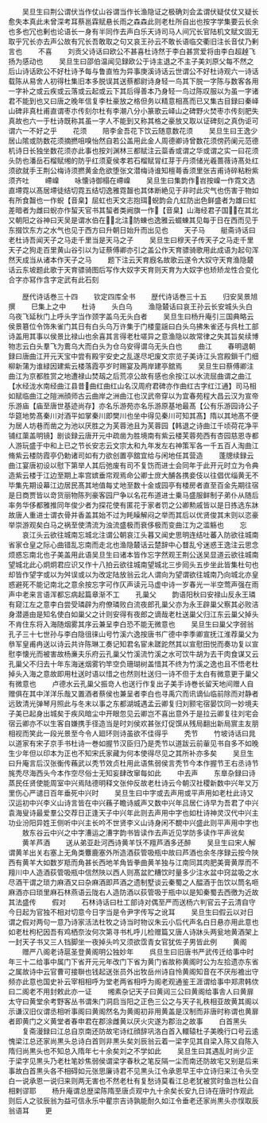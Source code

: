 <!-- { "loadSidebar": true } -->
　　吴旦生曰荆公谓伏当作仗山谷谓当作长渔隐证之极确刘会孟谓伏疑仗仗又疑长愈失本真此未曾深考耳蔡邕霖赋悬长雨之森森此则老杜所自出也按字学集要云长余也多也冗也剰也论语长一身有半同作去声白乐天诗司马人间冗长官陆机文赋文固无取乎冗长亦去声公故有冗长吾敢取之句又哀王孙云不敢长语临交衢旧注长音仗乃剰言也
　　不喜
　　刘贡父诗话曰欧公不甚喜杜诗然于李白甚赏爱将由李白超趠飞扬为感动也
　　吴旦生曰邵伯温闻见録欧公于诗主退之不主子美刘原父每不然之后山诗话欧公不好杜诗予每与鲁直恠为异事庚溪诗话云世谓公不好杜诗观六一诗话载陈从易舍人初得杜集旧本多脱误其送蔡都尉诗身轻一鸟其下脱一字陈与数客各用一字补之或云疾或云落或云起或云下其后得善本乃身轻一鸟过陈叹服以为虽一字诸君不能到也又曰唐之晚年信复李杜豪放之格但务以精意相髙而已又集古目録曰秦峄山碑非真杜甫直谓枣朩传刻尔杜有李潮八分小篆歌云峄山之碑野火焚枣朩传刻肥失真故也六一于杜诗既称其虽一字人不能到又称其格之豪放又取以证碑刻之真伪讵可谓六一不好之乎
　　花须
　　陪李金吾花下饮云随意数花须
　　吴旦生曰王逸少居山隂或防数花须摘撚咀嗅怡然自若公盖用此金人周德卿诗曾数花须傍药阑元范德机诗日长独坐数花须亦此事也按刘渊林三都赋注云蘂香或谓之华或谓之实一曰花须头防也潘岳石榴赋缃的防乎红须夏侯孝若石榴赋冐红芽于丹须储光羲蔷薇诗髙处红须欲就手王荆公梅诗须撚黄金危欲堕张文潜梅诗谁知檀蕚香须里张吉甫诗碎粘粉紫须齐吐
　　嵽嵲
　　咏懐诗御榻在嵽嵲
　　吴旦生曰集韵作岧按嵲一作霓文选直墆霓以髙居墆徒结切霓五结切逸雅霓齧也其体断絶见于非时此灾气也伤害于物如有所食齧也一作蜺【音臬】屈虹也天文志抱珥蜺韵会凢虹防出色鲜盛者为雄曰虹差暗者为雌曰蜺亦作蛪天官书其蛪者类阙旗一作【音臬】山海经君子国在其北又朝阳之谷神曰天吴是谓水伯在北注防蝀也逸雅云蝃蝀其见每于日在西而见于东掇饮东方之水气也见于西方曰升朝日始升而出见也
　　天子马
　　艇斋诗话曰老杜诗吾闻天子之马走千里当是天马之子
　　吴旦生曰穆天子传天子之马走千里天子之狗走百里黄山谷引以为证蔡傅卿亦引之盖公作天育骠骑歌用此成语为起句浑然天成当从诸本作天子之马
　　题下注云天育廐名故歌云遂令大奴守天育渔隐樷话云东坡题此歌于天育骠骑图后写作大奴字天育则天育为大奴字也矫矫龙性合变化合字亦冩作含字定武有此石刻






　　歴代诗话巻三十四
　　钦定四库全书
　　歴代诗话巻三十五
　　归安吴景旭撰
　　巳集上之中
　　杜诗
　　头白乌
　　渔隐樷话曰哀王孙云长安城头头白乌夜飞延秋门上呼头字当作颈字盖乌无头白者
　　吴旦生曰杨升庵引三国典略云侯景簒位令饰朱雀门其日有白头乌万许集于门楼童謡曰白头乌拂朱雀还与呉杜工部诗盖用其事以侯景比禄山也余喜其言得老杜嗟异之意渔隐以故常律之失其旨矣续博物志云白头羣飞为鷰乌大而白头为仓乌安得谓乌无头白也
　　曲江
　　春明退朝録曰唐曲江开元天宝中尝有殿宇安史之乱遂尽圯废文宗览子美诗江头宫殿鎻千门细柳新蒲为谁緑因建紫云楼落霞亭岁时赐宴及两岸建亭舘焉
　　吴旦生曰蔡傅卿注曲江为京都胜赏之地遭禄山焚刼之后荒凉公故有感也余按江以水流屈曲谓之曲江【水经泷水南经曲江县昔曲红曲红山名汉周府君碑亦作曲红古字红江通】司马相如赋临曲江之隑洲顔师古云曲岸之洲曲江也汉武帝穿以为宜春苑程大昌云汉为宣帝乐游庙【庙至唐世基迹尚存】亦名乐游苑亦名乐游原基地最髙【公有乐游园诗公子华筵地势髙秦川对酒平如掌秦川即樊川也坐中得见秦川可知其髙】隋以其地髙不便为居人坊巷而凿之为池以厌胜之为芙蓉池且为芙蓉园【韩退之诗曲江千顷荷花净平铺红蕖盖明镜】剧谈録云唐开元中疏凿为胜境南有紫云楼芙蓉苑西有杏园慈恩寺都人游玩盛于中和上已之节长安志云文宗太和九年发左右神策军各一千五百人淘曲江脩紫云楼防霞亭仍勅诸司如有力欲创置亭舘宜给与闲地任其营造
　　蓬牕续録云曲江宴唐初设以慰下第举人其后弛废有司不复饬而进士会同年于此开元时立为令典造紫云楼于江边至期上率宫嫔垂帘观焉命公卿士庻大酺各携妾伎以往倡优缁黄无不毕集先期设幕江边居民髙其地值每丈地至数十金或园亭有楼房者直至百金先期往宿是日商贾皆以竒货丽物陈列豪客园尸争以名花布道进士乗马盛服鲜制子弟仆从随后率务华侈都雅推同年俊少者为探花使有匿花于家者罚之公卿勲戚皆以是日拣选东牀故唐人重进士谓衣骨并香盖其始不过为眊矂解闷之举而其后以优贤俊其末则以恣豪举崇游观矣白马之祸至使清流为浊流盛极而衰侈极而变曲江为之滥觞也
　　忘
　　哀江头云欲往城南忘城北注谓公朝哀江头暮又闻史思明连结吐蕃入防欲往城南省家仓皇之际心曲错乱忘南而走北也渔隐樷话云楚辞中心瞀乱兮迷惑王逸注云思念烦惑忘南北也子美盖用此语吴旦生曰诸本皆作忘字然观王荆公送吴显道云欲往城南望城北此心炯炯君应识又作十八拍云欲往城南望城北三步囘头五步坐此皆集杜句也却皆作望字或以为舛误或以为改定陆放翁云北人谓向为望谓欲往城南乃向城北亦皇惑避死不能记南北之意余按忘字可作仄声读元马虚中诗一岁春光一半空莺声强在雨声中老来言语浑都忘病起篇章渐不工
　　孔巢父
　　韵语阳秋曰安禄山反永王璘有窥江左之意李白尝受璘辟为府僚璘败白流夜郎孔巢父亦为永王辟巢父察其必败洁身潜遁由是知名使白如巢父之计则安得有夜郎之谪哉老杜送巢父归江东云巢父掉头不肯住东将入海随烟雾其序云兼呈李白恐不能无微意也
　　吴旦生曰巢父字弱翁孔子三十七世孙与李白隐徂徕山号竹溪六逸按唐书广德中李季卿宣抚江淮荐巢父为叅军皇甫冉送以诗云共许陈琳工奏记知君名宦未蹉跎然其以宣慰田悦而奏功复以宣慰李懐光而被害故杨亷夫乐府云孔巢父竹溪流竹溪之水可饮牛胡为去干肉食谋又云孔巢父不归去十年东海迷烟雾钓竿空负珊瑚树盖惜其不终为竹溪之逸也且不悟老杜掉头入海之意故即用杜送时语以惜之也然则杜送归一诗不但于太白有微意更于巢父有微意也
　　卢德水云孔巢父振竒人也送行作复出子美手诗巻长留天地间赠人自赠俱在其中洋洋乐哉又置酒者蔡侯也兼呈者李白也寻禹穴而讯谪仙临前除而对静者远致清光弹琴月照此与冬末以事之东都湖城遇孟云卿复归刘颢宅宿晏饮同一妙境夫子美已起身出城矣于疾风暗尘中开眼忽见云卿岂不喜出意外于是拉云卿复往刘宅会宿云卿亦不以生客自嫌携手径造当是时刘侯欢甚张灯促馔从残局翻出新局賔主友朋相视而笑此一段光景至今令人廻环则诗虽欲不佳得乎
　　秃节
　　竹坡诗话曰晁以道家有宋子京手书杜诗一巻如握节汉臣归乃是秃节以道跋云前軰见书自多不如晚生少年但以印本为正也不知宋氏家藏为何本使得尽见之其所补亦多矣
　　吴旦生曰升庵言后汉张衡传蘓武以秃节效贞杜用此语焦弱侯言秃节今本作握节王右丞诗节旄秃尽海西头今本作空尽俗士无知妄肆改窜每如此
　　中去声
　　东臯杂録曰诗蒸民任贤使能周室中兴焉陆德明释文张仲反故老杜诗云今朝汉社稷新数中兴年又万里伤心严谴日百年垂死中兴时
　　吴旦生曰中字或去声用或平声用如老杜此诗又汉运初中兴李义山诗言皆在中兴蘓子瞻诗威声又数中兴年吕居仁诗早为吾君了中兴袁海叟诗最爱羣公交荐日正逢天子中兴年此则去声用中字也如杜诗神灵汉代中兴主功业汾阳异姓王侧听中兴主长吟不世贤李义山诗身闲不覩中兴盛此则平声用中字也
　　敖东谷云中兴之中字漕运之漕字韵书皆读作去声近见学防多读作平声讹矣
　　黄羊芦酒
　　送从弟亚赴河西诗黄羊饫不羶芦酒多还醉
　　吴旦生曰宋人解谓黄羊出关右塞上无角类麞鹿塞外所造酒荻管吸瓶中故曰芦酒也余冬序録云按今陜西有黄羊大如数岁羝而角甚长西地羊角皆拳曲黄羊独与江南同其肉肥美膏黄厚而不羶川中人造酒荻管吸瓶中信然陜以西人则髙盆贮糟饮时量多少注水盆中窍盆吸之水尽酒干谓之琐力麻酒又曰杂麻酒即芦酒之遗制墅谈云秦蜀之人醖酒于缶饮以筒名咂麻酒亦曰琐里麻石林燕语云陇右人造防酒以荻管吸于瓶中以是知秦蜀去西徼为近故其法盛传
　　假对
　　石林诗话曰杜工部诗对偶至严而送杨六判官云子云清自守今日起为官独不相对切意今日字当是令尹字传写之讹耳
　　吴旦生曰假云以对日谓之假对两句一意乃诗家活法杜牧之诗当时物议朱云小后代声名白日悬亦用此意也如老杜枸杞因吾有鸡栖奈汝何次第寻书札呼儿检赠篇又唐人诗牀头两瓮地黄酒架上一封天子书又三人铛脚坐一夜掉头吟又须欲霑青女官犹佐子男皆此例
　　黄阁
　　赠严八阁老诗扈圣登黄阁明公独妙年
　　呉旦生曰旧唐书严武传迁给事中时年三十二给事中属门下省开元元年改门下省为黄门省故称黄阁时公为左拾遗亦东省之属故诗中云官曹可接聨也钱起送张员外出牧岳州诗自怜黄阁知音在不厌彤襜出守频亦此意也国史补云宰相相呼为堂老两省相呼为阁老观通鉴王涯谓给事中郑肃韩佽曰二阁老不用封敕此亦一证
　　缃素杂记天子曰黄闼三公曰黄阁给事舎人曰黄扉太守曰黄堂余考野客丛书谓朱门洞启当阳之正色三公之与天子礼秩相亚故黄其阁以示谦汉旧仪谓丞相听事阁曰黄阁然名为黄阁初非用黄盖是汉制而非唐时称谓也黄扉者即黄门之义黄堂者春申君在郡涂雌黄以厌火灾遂为郡治之故事
　　白首黑头
　　复斋漫録曰江总自京南还防故宅诗红顔辞巩洛白首入轘辕杜子美晚行口号云逺愧梁江总还家尚黒头总诗白首则非黒头矣刘辰翁云着一梁字见其自梁入陈又自陈入隋归尚黒头也不知总入隋年七十余矣刘之不学如此
　　吴旦生曰其遇乱时尚少正于梁字见黒头乃老杜笔妙焦弱侯谓梁字春秋之笔反隔一尘而南还防故宅又别是后来事故白首黒头各不相碍如元张思廉诗君不见黒头江令承恩早王中立诗归来江令头空白一说承恩一说归来则两无害也不然老杜有复愁诗莫看江总老犹被赏时鱼岂杜公自相剌谬耶
　　杨升庵谓总歴梁陈隋至唐贞观中九十余矣长安九日诗在唐时作观此则后人之驳辰翁为益可信永乐中瞿宗吉诗孰能耐久如江令垂老还家尚黒头亦悮取辰翁语耳
　　更

